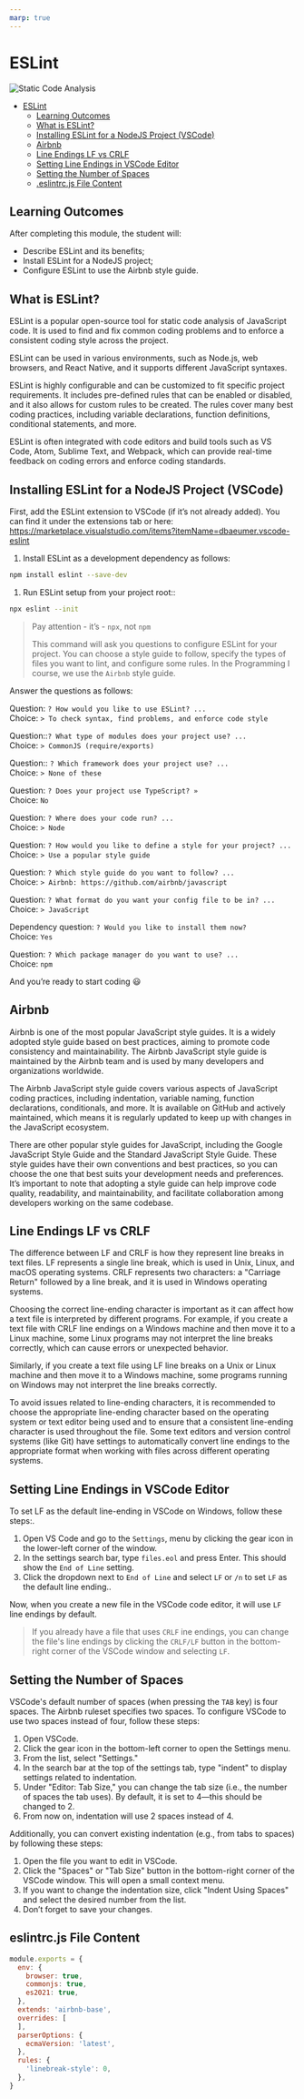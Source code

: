 ```yaml
---
marp: true
---
```


# ESLint

![Static Code Analysis](Static-Code-Analyzator.webp)

- [ESLint](#eslint)
  - [Learning Outcomes](#learning-outcomes)
  - [What is ESLint?](#what-is-eslint)
  - [Installing ESLint for a NodeJS Project (VSCode)](#installing-eslint-for-a-nodejs-project-vscode)
  - [Airbnb](#airbnb)
  - [Line Endings LF vs CRLF](#line-endings-lf-vs-crlf)
  - [Setting Line Endings in VSCode Editor](#setting-line-endings-in-vscode-editor)
  - [Setting the Number of Spaces](#setting-the-number-of-spaces)
  - [.eslintrc.js File Content](#eslintrcjs-file-content)

## Learning Outcomes

After completing this module, the student will:

- Describe ESLint and its benefits;
- Install ESLint for a NodeJS project;
- Configure ESLint to use the Airbnb style guide.

## What is ESLint?

ESLint is a popular open-source tool for static code analysis of JavaScript code. It is used to find and fix common coding problems and to enforce a consistent coding style across the project.

ESLint can be used in various environments, such as Node.js, web browsers, and React Native, and it supports different JavaScript syntaxes.

ESLint is highly configurable and can be customized to fit specific project requirements. It includes pre-defined rules that can be enabled or disabled, and it also allows for custom rules to be created. The rules cover many best coding practices, including variable declarations, function definitions, conditional statements, and more.

ESLint is often integrated with code editors and build tools such as VS Code, Atom, Sublime Text, and Webpack, which can provide real-time feedback on coding errors and enforce coding standards.

## Installing ESLint for a NodeJS Project (VSCode)

First, add the ESLint extension to VSCode (if it’s not already added). You can find it under the extensions tab or here: <https://marketplace.visualstudio.com/items?itemName=dbaeumer.vscode-eslint>

1. Install ESLint as a development dependency as follows:

```bash
npm install eslint --save-dev
```

1. Run ESLint setup from your project root::

```bash
npx eslint --init
```

> Pay attention - it’s - `npx`, not `npm`
>
> This command will ask you questions to configure ESLint for your project. You can choose a style guide to follow, specify the types of files you want to lint, and configure some rules. In the Programming I course, we use the `Airbnb` style guide.

Answer the questions as follows:

Question: `? How would you like to use ESLint? ...`  
Choice: `> To check syntax, find problems, and enforce code style`

Question::`? What type of modules does your project use? ...`  
Choice: `> CommonJS (require/exports)`

Question:: `? Which framework does your project use? ...`  
Choice: `> None of these`

Question: `? Does your project use TypeScript? »`  
Choice: `No`

Question: `? Where does your code run? ...`  
Choice: `> Node`

Question: `? How would you like to define a style for your project? ...`  
Choice: `> Use a popular style guide`

Question: `? Which style guide do you want to follow? ...`  
Choice: `> Airbnb: https://github.com/airbnb/javascript`

Question: `? What format do you want your config file to be in? ...`  
Choice: `> JavaScript`

Dependency question: `? Would you like to install them now?`  
Choice: `Yes`

Question: `? Which package manager do you want to use? ...`  
Choice: `npm`

And you’re ready to start coding :smiley:

## Airbnb

Airbnb is one of the most popular JavaScript style guides. It is a widely adopted style guide based on best practices, aiming to promote code consistency and maintainability. The Airbnb JavaScript style guide is maintained by the Airbnb team and is used by many developers and organizations worldwide.

The Airbnb JavaScript style guide covers various aspects of JavaScript coding practices, including indentation, variable naming, function declarations, conditionals, and more. It is available on GitHub and actively maintained, which means it is regularly updated to keep up with changes in the JavaScript ecosystem.

There are other popular style guides for JavaScript, including the Google JavaScript Style Guide and the Standard JavaScript Style Guide. These style guides have their own conventions and best practices, so you can choose the one that best suits your development needs and preferences. It’s important to note that adopting a style guide can help improve code quality, readability, and maintainability, and facilitate collaboration among developers working on the same codebase.

## Line Endings LF vs CRLF

The difference between LF and CRLF is how they represent line breaks in text files. LF represents a single line break, which is used in Unix, Linux, and macOS operating systems. CRLF represents two characters: a "Carriage Return" followed by a line break, and it is used in Windows operating systems.

Choosing the correct line-ending character is important as it can affect how a text file is interpreted by different programs. For example, if you create a text file with CRLF line endings on a Windows machine and then move it to a Linux machine, some Linux programs may not interpret the line breaks correctly, which can cause errors or unexpected behavior.

Similarly, if you create a text file using LF line breaks on a Unix or Linux machine and then move it to a Windows machine, some programs running on Windows may not interpret the line breaks correctly.

To avoid issues related to line-ending characters, it is recommended to choose the appropriate line-ending character based on the operating system or text editor being used and to ensure that a consistent line-ending character is used throughout the file. Some text editors and version control systems (like Git) have settings to automatically convert line endings to the appropriate format when working with files across different operating systems.

## Setting Line Endings in VSCode Editor

To set LF as the default line-ending in VSCode on Windows, follow these steps:.

1. Open VS Code and go to the `Settings`, menu by clicking the gear icon in the lower-left corner of the window.
2. In the settings search bar, type `files.eol` and press Enter. This should show the `End of Line` setting.
3. Click the dropdown next to `End of Line` and select `LF` or `/n` to set `LF` as the default line ending..

Now, when you create a new file in the VSCode code editor, it will use `LF` line endings by default.

> If you already have a file that uses `CRLF` ine endings, you can change the file's line endings by clicking the `CRLF/LF` button in the bottom-right corner of the VSCode window and selecting `LF`.

## Setting the Number of Spaces

VSCode's default number of spaces (when pressing the `TAB` key) is four spaces. The Airbnb ruleset specifies two spaces. To configure VSCode to use two spaces instead of four, follow these steps:

1. Open VSCode.
2. Click the gear icon in the bottom-left corner to open the Settings menu.
3. From the list, select "Settings."
4. In the search bar at the top of the settings tab, type "indent" to display settings related to indentation.
5. Under "Editor: Tab Size," you can change the tab size (i.e., the number of spaces the tab uses). By default, it is set to 4—this should be changed to 2.
6. From now on, indentation will use 2 spaces instead of 4.

Additionally, you can convert existing indentation (e.g., from tabs to spaces) by following these steps:

1. Open the file you want to edit in VSCode.
2. Click the "Spaces" or "Tab Size" button in the bottom-right corner of the VSCode window. This will open a small context menu.
3. If you want to change the indentation size, click "Indent Using Spaces" and select the desired number from the list.
4. Don’t forget to save your changes.

## eslintrc.js File Content

```javascript
module.exports = {
  env: {
    browser: true,
    commonjs: true,
    es2021: true,
  },
  extends: 'airbnb-base',
  overrides: [
  ],
  parserOptions: {
    ecmaVersion: 'latest',
  },
  rules: {
    'linebreak-style': 0,
  },
}
```
